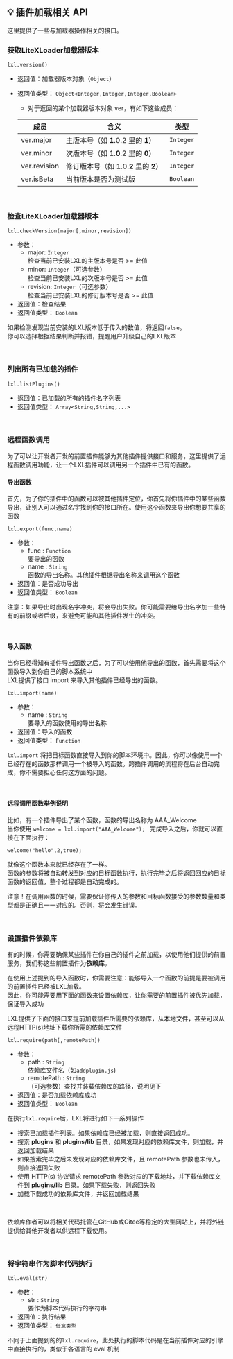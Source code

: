 ## 💡 插件加载相关 API

这里提供了一些与加载器操作相关的接口。

### 获取LiteXLoader加载器版本

`lxl.version()`

- 返回值：加载器版本对象（`Object`）

- 返回值类型： `Object<Integer,Integer,Integer,Boolean>`

  - 对于返回的某个加载器版本对象 ver，有如下这些成员：

  | 成员         | 含义                                  | 类型      |
  | ------------ | ------------------------------------- | --------- |
  | ver.major    | 主版本号（如 **1**.0.2 里的 **1**）   | `Integer` |
  | ver.minor    | 次版本号（如 1.**0**.2 里的 **0**）   | `Integer` |
  | ver.revision | 修订版本号（如 1.0.**2** 里的 **2**） | `Integer` |
  | ver.isBeta   | 当前版本是否为测试版                  | `Boolean` |

<br>

### 检查LiteXLoader加载器版本

`lxl.checkVersion(major[,minor,revision])`

- 参数：
  - major: `Integer`  
    检查当前已安装LXL的主版本号是否 >= 此值
  - minor: `Integer`（可选参数）  
    检查当前已安装LXL的次版本号是否 >= 此值
  - revision: `Integer`（可选参数）  
    检查当前已安装LXL的修订版本号是否 >= 此值
- 返回值：检查结果
- 返回值类型： `Boolean`

如果检测发现当前安装的LXL版本低于传入的数值，将返回`false`。  
你可以选择根据结果判断并报错，提醒用户升级自己的LXL版本

<br>

### 列出所有已加载的插件

`lxl.listPlugins()`

- 返回值：已加载的所有的插件名字列表
- 返回值类型： `Array<String,String,...>`

<br>

### 远程函数调用

为了可以让开发者开发的前置插件能够为其他插件提供接口和服务，这里提供了远程函数调用功能，让一个LXL插件可以调用另一个插件中已有的函数。

#### 导出函数

首先，为了你的插件中的函数可以被其他插件定位，你首先将你插件中的某些函数导出，让别人可以通过名字找到你的接口所在。使用这个函数来导出你想要共享的函数

`lxl.export(func,name)`

- 参数：
  - func : `Function`  
    要导出的函数
  - name : `String`  
    函数的导出名称。其他插件根据导出名称来调用这个函数
- 返回值：是否成功导出
- 返回值类型： `Boolean`

注意：如果导出时出现名字冲突，将会导出失败。你可能需要给导出名字加一些特有的前缀或者后缀，来避免可能和其他插件发生的冲突。

<br>

#### 导入函数

当你已经得知有插件导出函数之后，为了可以使用他导出的函数，首先需要将这个函数导入到你自己的脚本系统中  
LXL提供了接口 import 来导入其他插件已经导出的函数。

`lxl.import(name)`

- 参数：
  - name : `String`  
    要导入的函数使用的导出名称
- 返回值：导入的函数
- 返回值类型： `Function`

`lxl.import` 将把目标函数直接导入到你的脚本环境中。因此，你可以像使用一个已经存在的函数那样调用一个被导入的函数。跨插件调用的流程将在后台自动完成，你不需要担心任何这方面的问题。

<br>

#### 远程调用函数举例说明

比如，有一个插件导出了某个函数，函数的导出名称为 AAA_Welcome  
当你使用 `welcome = lxl.import("AAA_Welcome"); ` 完成导入之后，你就可以直接在下面执行：

`welcome("hello",2,true);`   

就像这个函数本来就已经存在了一样。  
函数的参数将被自动转发到对应的目标函数执行，执行完毕之后将返回回应的目标函数的返回值，整个过程都是自动完成的。

注意！在调用函数的时候，需要保证你传入的参数和目标函数接受的参数数量和类型都是正确且一一对应的。否则，将会发生错误。

<br>

### 设置插件依赖库

有的时候，你需要确保某些插件在你自己的插件之前加载，以使用他们提供的前置服务，我们称这些前置插件为**依赖库**。

在使用上述提到的导入函数时，你需要注意：能够导入一个函数的前提是要被调用的前置插件已经被LXL加载。  
因此，你可能需要用下面的函数来设置依赖库，让你需要的前置插件被优先加载，保证导入成功

LXL提供了下面的接口来提前加载插件所需要的依赖库，从本地文件，甚至可以从远程HTTP(s)地址下载你所需的依赖库文件

`lxl.require(path[,remotePath])`

- 参数：
  - path : `String`  
    依赖库文件名（如`addplugin.js`)
  - remotePath : `String`  
    （可选参数）查找并装载依赖库的路径，说明见下
- 返回值：是否加载依赖库成功
- 返回值类型： `Boolean`

在执行`lxl.require`后，LXL将进行如下一系列操作

- 搜索已加载插件列表。如果依赖库已经被加载，则直接返回成功。
- 搜索 **plugins** 和 **plugins/lib** 目录，如果发现对应的依赖库文件，则加载，并返回加载结果
- 如果搜索完毕之后未发现对应的依赖库文件，且 remotePath 参数也未传入，则直接返回失败
- 使用 HTTP(s) 协议请求 remotePath 参数对应的下载地址，并下载依赖库文件到 **plugins/lib** 目录。如果下载失败，则返回失败
- 加载下载成功的依赖库文件，并返回加载结果

<br>

依赖库作者可以将相关代码托管在GitHub或Gitee等稳定的大型网站上，并将外链提供给其他开发者以供远程下载使用。

<br>

### 将字符串作为脚本代码执行

`lxl.eval(str)`

- 参数：
  - str : `String`  
    要作为脚本代码执行的字符串
- 返回值：执行结果
- 返回值类型： `任意类型`

不同于上面提到的的`lxl.require`，此处执行的脚本代码是在当前插件对应的引擎中直接执行的，类似于各语言的 eval 机制